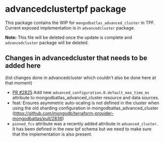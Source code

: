 # advancedclustertpf package

This package contains the WIP for `mongodbatlas_advanced_cluster` in TPF. Current exposed implementation is in `advancedcluster` package. 

**Note:** This file will be deleted once the update is complete and `advancedcluster` package will be deleted.

## Changes in advancedcluster that needs to be added here
(list changes done in advancedcluster which couldn't also be done here at that moment)
- [PR #2825](https://github.com/mongodb/terraform-provider-mongodbatlas/pull/2825) Add new `advanced_configuration.0.default_max_time_ms` attribute to mongodbatlas_advanced_cluster resource and data sources.
- feat: Ensures asymmetric auto-scaling is not defined in the cluster when using the old sharding configuration in mongodbatlas_advanced_cluster (https://github.com/mongodb/terraform-provider-mongodbatlas/pull/2836)
- `pinned_fcv` attribute was a recently added attribute in `advanced_cluster`. It has been defined in the new tpf schema but we need to make sure that the implementation is also present.

